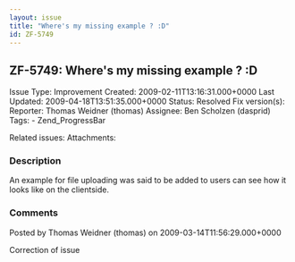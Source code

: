 ```yaml
---
layout: issue
title: "Where's my missing example ? :D"
id: ZF-5749
---
```


ZF-5749: Where's my missing example ? :D
----------------------------------------

 Issue Type: Improvement Created: 2009-02-11T13:16:31.000+0000 Last Updated: 2009-04-18T13:51:35.000+0000 Status: Resolved Fix version(s): 
 Reporter:  Thomas Weidner (thomas)  Assignee:  Ben Scholzen (dasprid)  Tags: - Zend\_ProgressBar
 
 Related issues: 
 Attachments: 
### Description

An example for file uploading was said to be added to users can see how it looks like on the clientside.

 

 

### Comments

Posted by Thomas Weidner (thomas) on 2009-03-14T11:56:29.000+0000

Correction of issue

 

 